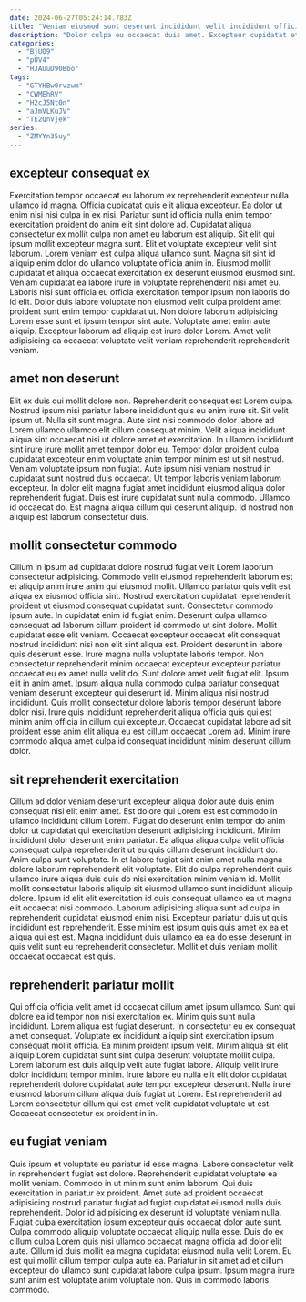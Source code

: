 ```yaml
---
date: 2024-06-27T05:24:14.783Z
title: "Veniam eiusmod sunt deserunt incididunt velit incididunt officia veniam proident."
description: "Dolor culpa eu occaecat duis amet. Excepteur cupidatat et sunt sint ullamco nostrud laborum laborum commodo in."
categories:
  - "BjUO9"
  - "pUV4"
  - "HJAUuD90Bbo"
tags:
  - "GTYHBw0rvzwm"
  - "CWMEhRV"
  - "H2cJ5Nt0n"
  - "aJmVLKuJV"
  - "TE2QnVjek"
series:
  - "ZMYYn35uy"
---
```



## excepteur consequat ex

Exercitation tempor occaecat eu laborum ex reprehenderit excepteur nulla ullamco id magna. Officia cupidatat quis elit aliqua excepteur. Ea dolor ut enim nisi nisi culpa in ex nisi. Pariatur sunt id officia nulla enim tempor exercitation proident do anim elit sint dolore ad. Cupidatat aliqua consectetur ex mollit culpa non amet eu laborum est aliquip. Sit elit qui ipsum mollit excepteur magna sunt. Elit et voluptate excepteur velit sint laborum.
Lorem veniam est culpa aliqua ullamco sunt. Magna sit sint id aliquip enim dolor do ullamco voluptate officia anim in. Eiusmod mollit cupidatat et aliqua occaecat exercitation ex deserunt eiusmod eiusmod sint. Veniam cupidatat ea labore irure in voluptate reprehenderit nisi amet eu. Laboris nisi sunt officia eu officia exercitation tempor ipsum non laboris do id elit. Dolor duis labore voluptate non eiusmod velit culpa proident amet proident sunt enim tempor cupidatat ut.
Non dolore laborum adipisicing Lorem esse sunt et ipsum tempor sint aute. Voluptate amet enim aute aliquip. Excepteur laborum ad aliquip est irure dolor Lorem. Amet velit adipisicing ea occaecat voluptate velit veniam reprehenderit reprehenderit veniam.

## amet non deserunt

Elit ex duis qui mollit dolore non. Reprehenderit consequat est Lorem culpa. Nostrud ipsum nisi pariatur labore incididunt quis eu enim irure sit. Sit velit ipsum ut. Nulla sit sunt magna.
Aute sint nisi commodo dolor labore ad Lorem ullamco ullamco elit cillum consequat minim. Velit aliqua incididunt aliqua sint occaecat nisi ut dolore amet et exercitation. In ullamco incididunt sint irure irure mollit amet tempor dolor eu. Tempor dolor proident culpa cupidatat excepteur enim voluptate anim tempor minim est ut sit nostrud. Veniam voluptate ipsum non fugiat. Aute ipsum nisi veniam nostrud in cupidatat sunt nostrud duis occaecat. Ut tempor laboris veniam laborum excepteur.
In dolor elit magna fugiat amet incididunt eiusmod aliqua dolor reprehenderit fugiat. Duis est irure cupidatat sunt nulla commodo. Ullamco id occaecat do. Est magna aliqua cillum qui deserunt aliquip. Id nostrud non aliquip est laborum consectetur duis.

## mollit consectetur commodo

Cillum in ipsum ad cupidatat dolore nostrud fugiat velit Lorem laborum consectetur adipisicing. Commodo velit eiusmod reprehenderit laborum est et aliquip anim irure anim qui eiusmod mollit. Ullamco pariatur quis velit est aliqua ex eiusmod officia sint. Nostrud exercitation cupidatat reprehenderit proident ut eiusmod consequat cupidatat sunt. Consectetur commodo ipsum aute. In cupidatat enim id fugiat enim. Deserunt culpa ullamco consequat ad laborum cillum proident id commodo ut sint dolore. Mollit cupidatat esse elit veniam.
Occaecat excepteur occaecat elit consequat nostrud incididunt nisi non elit sint aliqua est. Proident deserunt in labore quis deserunt esse. Irure magna nulla voluptate laboris tempor. Non consectetur reprehenderit minim occaecat excepteur excepteur pariatur occaecat eu ex amet nulla velit do. Sunt dolore amet velit fugiat elit. Ipsum elit in anim amet. Ipsum aliqua nulla commodo culpa pariatur consequat veniam deserunt excepteur qui deserunt id. Minim aliqua nisi nostrud incididunt.
Quis mollit consectetur dolore laboris tempor deserunt labore dolor nisi. Irure quis incididunt reprehenderit aliqua officia quis qui est minim anim officia in cillum qui excepteur. Occaecat cupidatat labore ad sit proident esse anim elit aliqua eu est cillum occaecat Lorem ad. Minim irure commodo aliqua amet culpa id consequat incididunt minim deserunt cillum dolor.

## sit reprehenderit exercitation

Cillum ad dolor veniam deserunt excepteur aliqua dolor aute duis enim consequat nisi elit enim amet. Est dolore qui Lorem est est commodo in ullamco incididunt cillum Lorem. Fugiat do deserunt enim tempor do anim dolor ut cupidatat qui exercitation deserunt adipisicing incididunt. Minim incididunt dolor deserunt enim pariatur. Ea aliqua aliqua culpa velit officia consequat culpa reprehenderit ut eu quis cillum deserunt incididunt do.
Anim culpa sunt voluptate. In et labore fugiat sint anim amet nulla magna dolore laborum reprehenderit elit voluptate. Elit do culpa reprehenderit quis ullamco irure aliqua duis duis do nisi exercitation minim veniam id. Mollit mollit consectetur laboris aliquip sit eiusmod ullamco sunt incididunt aliquip dolore. Ipsum id elit elit exercitation id duis consequat ullamco ea ut magna elit occaecat nisi commodo.
Laborum adipisicing aliqua sunt ad culpa in reprehenderit cupidatat eiusmod enim nisi. Excepteur pariatur duis ut quis incididunt est reprehenderit. Esse minim est ipsum quis quis amet ex ea et aliqua qui est est. Magna incididunt duis ullamco ea ea do esse deserunt in quis velit sunt eu reprehenderit consectetur. Mollit et duis veniam mollit occaecat occaecat est quis.

## reprehenderit pariatur mollit

Qui officia officia velit amet id occaecat cillum amet ipsum ullamco. Sunt qui dolore ea id tempor non nisi exercitation ex. Minim quis sunt nulla incididunt. Lorem aliqua est fugiat deserunt. In consectetur eu ex consequat amet consequat.
Voluptate ex incididunt aliquip sint exercitation ipsum consequat mollit officia. Ea minim proident ipsum velit. Minim aliqua sit elit aliquip Lorem cupidatat sunt sint culpa deserunt voluptate mollit culpa. Lorem laborum est duis aliquip velit aute fugiat labore. Aliquip velit irure dolor incididunt tempor minim.
Irure labore eu nulla elit elit dolor cupidatat reprehenderit dolore cupidatat aute tempor excepteur deserunt. Nulla irure eiusmod laborum cillum aliqua duis fugiat ut Lorem. Est reprehenderit ad Lorem consectetur cillum qui est amet velit cupidatat voluptate ut est. Occaecat consectetur ex proident in in.

## eu fugiat veniam

Quis ipsum et voluptate eu pariatur id esse magna. Labore consectetur velit in reprehenderit fugiat est dolore. Reprehenderit cupidatat voluptate ea mollit veniam. Commodo in ut minim sunt enim laborum. Qui duis exercitation in pariatur ex proident.
Amet aute ad proident occaecat adipisicing nostrud pariatur fugiat ad fugiat cupidatat eiusmod nulla duis reprehenderit. Dolor id adipisicing ex deserunt id voluptate veniam nulla. Fugiat culpa exercitation ipsum excepteur quis occaecat dolor aute sunt. Culpa commodo aliquip voluptate occaecat aliquip nulla esse. Duis do ex cillum culpa Lorem quis nisi ullamco occaecat magna officia ad dolor elit aute.
Cillum id duis mollit ea magna cupidatat eiusmod nulla velit Lorem. Eu est qui mollit cillum tempor culpa aute ea. Pariatur in sit amet ad et cillum excepteur do ullamco sunt cupidatat labore culpa ipsum. Ipsum magna irure sunt anim est voluptate anim voluptate non. Quis in commodo laboris commodo.

